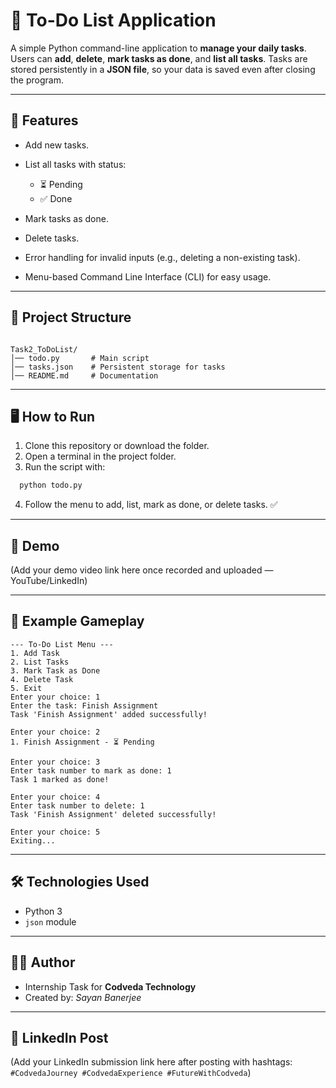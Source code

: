 
# 🎯 To-Do List Application

A simple Python command-line application to **manage your daily tasks**. Users can **add**, **delete**, **mark tasks as done**, and **list all tasks**. Tasks are stored persistently in a **JSON file**, so your data is saved even after closing the program.

---

## 🚀 Features

* Add new tasks.
* List all tasks with status:

  * ⏳ Pending
  * ✅ Done
* Mark tasks as done.
* Delete tasks.
* Error handling for invalid inputs (e.g., deleting a non-existing task).
* Menu-based Command Line Interface (CLI) for easy usage.

---

## 📂 Project Structure

```

Task2_ToDoList/
│── todo.py       # Main script
│── tasks.json    # Persistent storage for tasks
│── README.md     # Documentation

````

---

## 🖥️ How to Run

1. Clone this repository or download the folder.
2. Open a terminal in the project folder.
3. Run the script with:

 ```bash
   python todo.py
````

4. Follow the menu to add, list, mark as done, or delete tasks. ✅

---

## 🎥 Demo

(Add your demo video link here once recorded and uploaded — YouTube/LinkedIn)

---

## 📌 Example Gameplay

```
--- To-Do List Menu ---
1. Add Task
2. List Tasks
3. Mark Task as Done
4. Delete Task
5. Exit
Enter your choice: 1
Enter the task: Finish Assignment
Task 'Finish Assignment' added successfully!

Enter your choice: 2
1. Finish Assignment - ⏳ Pending

Enter your choice: 3
Enter task number to mark as done: 1
Task 1 marked as done!

Enter your choice: 4
Enter task number to delete: 1
Task 'Finish Assignment' deleted successfully!

Enter your choice: 5
Exiting...
```

---

## 🛠️ Technologies Used

* Python 3
* `json` module

---

## 👨‍💻 Author

* Internship Task for **Codveda Technology**
* Created by: *Sayan Banerjee*

---

## 🔗 LinkedIn Post

(Add your LinkedIn submission link here after posting with hashtags:
`#CodvedaJourney #CodvedaExperience #FutureWithCodveda`)

